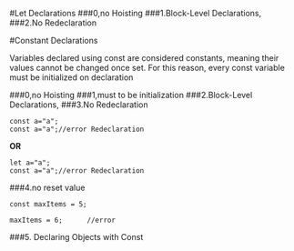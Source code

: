 #Let Declarations
###0,no Hoisting
###1.Block-Level Declarations,
###2.No Redeclaration


#Constant Declarations

 Variables declared using const are considered constants, meaning their values cannot be changed once set. For this reason, every const variable must be initialized on declaration
 
###0,no Hoisting
###1,must to be initialization
###2.Block-Level Declarations,
###3.No Redeclaration
```
const a="a";
const a="a";//error Redeclaration

```

**OR**

```
let a="a";
const a="a";//error Redeclaration

```

###4.no reset value
```
const maxItems = 5;

maxItems = 6;      //error
```
 
###5. Declaring Objects with Const

